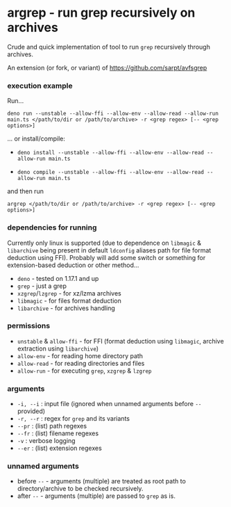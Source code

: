 # argrep - run grep recursively on archives

Crude and quick implementation of tool to run `grep` recursively through archives.

An extension (or fork, or variant) of https://github.com/sarpt/avfsgrep 

### execution example

Run...

```deno run --unstable --allow-ffi --allow-env --allow-read --allow-run main.ts </path/to/dir or /path/to/archive> -r <grep regex> [-- <grep options>]```

... or install/compile:

- ```deno install --unstable --allow-ffi --allow-env --allow-read --allow-run main.ts```

- ```deno compile --unstable --allow-ffi --allow-env --allow-read --allow-run main.ts```

and then run

```argrep </path/to/dir or /path/to/archive> -r <grep regex> [-- <grep options>]```

### dependencies for running

Currently only linux is supported (due to dependence on `libmagic` & `libarchive` being present in default `ldconfig` aliases path for file format deduction using FFI). Probably will add some switch or something for extension-based deduction or other method...

- `deno` - tested on 1.17.1 and up
- `grep` - just a grep
- `xzgrep`/`lzgrep` - for xz/lzma archives
- `libmagic` - for files format deduction
- `libarchive` - for archives handling

### permissions

- `unstable` & `allow-ffi` - for FFI (format deduction using `libmagic`, archive extraction using `libarchive`)
- `allow-env` - for reading home directory path
- `allow-read` - for reading directories and files
- `allow-run` - for executing `grep`, `xzgrep` & `lzgrep`

### arguments

- `-i, --i` : input file (ignored when unnamed arguments before `--` provided)
- `-r, --r` : regex for `grep` and its variants
- `--pr` : (list) path regexes
- `--fr` : (list) filename regexes
- `-v` : verbose logging
- `--er` : (list) extension regexes

### unnamed arguments

- before `--` - arguments (multiple) are treated as root path to directory/archive to be checked recursively.
- after `--` - arguments (multiple) are passed to `grep` as is.
